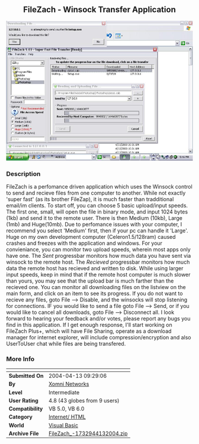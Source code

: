 ﻿<div align="center">

## FileZach \- Winsock Transfer Application

<img src="PIC2004413124337579.JPG">
</div>

### Description

FileZach is a perfomance driven application which uses the Winsock control to send and recieve files from one computer to another. While not exactly 'super fast' (as its brother FileZap), it is much faster than tradditional email/im clients. To start off, you can choose 5 basic upload/input speeds. The first one, small, will open the file in binary mode, and input 1024 bytes (1kb) and send it to the remote user. There is then Medium (10kb), Large (1mb) and Huge(10mb). Due to perfomance issues with your computer, I recommend you select 'Medium' first, then if your pc can handle it 'Large'. Huge on my own development computer (Celeron1.5/128ram) caused crashes and freezes with the application and windows. For your convieniance, you can monitor two upload speeds, wherein most apps only have one. The *Sent* progressbar monitors how much data you have sent via winsock to the remote host. The *Recieved* progressbar monitors how much data the remote host has recieved and written to disk. While using larger input speeds, keep in mind that if the remote host computer is much slower than yours, you may see that the upload bar is much farther than the recieved one. You can monitor all downloading files on the listview on the main form, and click on an item to see its progress. If you do not want to recieve any files, goto File --> Disable, and the winsocks will stop listening for connections. IF you would like to send a file goto File --> Send, or if you would like to cancel all downloads, goto File --> Disconnect all. I look forward to hearing your feedback and/or votes, please report any bugs you find in this application. If I get enough response, I'll start working on FileZach Plus+, which will have File Sharing, operate as a download manager for internet explorer, will include compression/encryption and also UserToUser chat while files are being transfered.
 
### More Info
 


<span>             |<span>
---                |---
**Submitted On**   |2004-04-13 09:29:06
**By**             |[Xomni Networks](https://github.com/Planet-Source-Code/PSCIndex/blob/master/ByAuthor/xomni-networks.md)
**Level**          |Intermediate
**User Rating**    |4.8 (43 globes from 9 users)
**Compatibility**  |VB 5\.0, VB 6\.0
**Category**       |[Internet/ HTML](https://github.com/Planet-Source-Code/PSCIndex/blob/master/ByCategory/internet-html__1-34.md)
**World**          |[Visual Basic](https://github.com/Planet-Source-Code/PSCIndex/blob/master/ByWorld/visual-basic.md)
**Archive File**   |[FileZach\_\-1732944132004\.zip](https://github.com/Planet-Source-Code/xomni-networks-filezach-winsock-transfer-application__1-53120/archive/master.zip)








